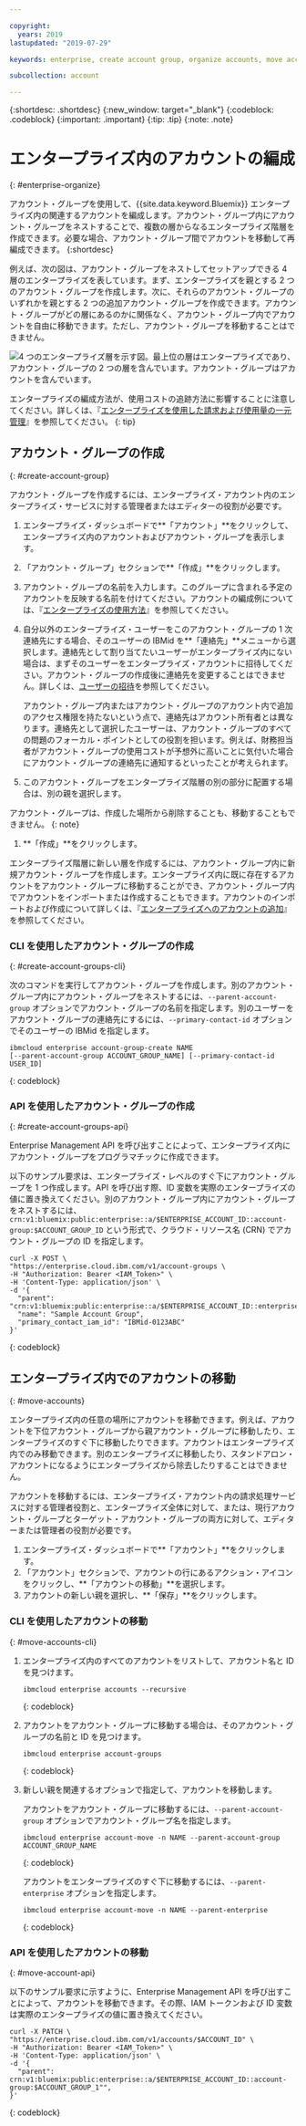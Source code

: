 ```yaml
---

copyright:
  years: 2019
lastupdated: "2019-07-29"

keywords: enterprise, create account group, organize accounts, move accounts

subcollection: account

---
```


{:shortdesc: .shortdesc}
{:new_window: target="_blank"}
{:codeblock: .codeblock}
{:important: .important}
{:tip: .tip}
{:note: .note}

# エンタープライズ内のアカウントの編成
{: #enterprise-organize}

アカウント・グループを使用して、{{site.data.keyword.Bluemix}} エンタープライズ内の関連するアカウントを編成します。アカウント・グループ内にアカウント・グループをネストすることで、複数の層からなるエンタープライズ階層を作成できます。必要な場合、アカウント・グループ間でアカウントを移動して再編成できます。
{:shortdesc}

例えば、次の図は、アカウント・グループをネストしてセットアップできる 4 層のエンタープライズを表しています。まず、エンタープライズを親とする 2 つのアカウント・グループを作成します。次に、それらのアカウント・グループのいずれかを親とする 2 つの追加アカウント・グループを作成できます。アカウント・グループがどの層にあるのかに関係なく、アカウント・グループ内でアカウントを自由に移動できます。ただし、アカウント・グループを移動することはできません。

![4 つのエンタープライズ層を示す図。最上位の層はエンタープライズであり、アカウント・グループの 2 つの層を含んでいます。アカウント・グループはアカウントを含んでいます。](images/enterprise-hierarchy.svg "アカウント・グループの追加によって作成されたエンタープライズ層。")

エンタープライズの編成方法が、使用コストの追跡方法に影響することに注意してください。詳しくは、『[エンタープライズを使用した請求および使用量の一元管理](/docs/billing-usage?topic=billing-usage-enterprise)』を参照してください。
{: tip}

## アカウント・グループの作成
{: #create-account-group}

アカウント・グループを作成するには、エンタープライズ・アカウント内のエンタープライズ・サービスに対する管理者またはエディターの役割が必要です。

1. エンタープライズ・ダッシュボードで**「アカウント」**をクリックして、エンタープライズ内のアカウントおよびアカウント・グループを表示します。
1. 「アカウント・グループ」セクションで**「作成」**をクリックします。
1. アカウント・グループの名前を入力します。このグループに含まれる予定のアカウントを反映する名前を付けてください。アカウントの編成例については、『[エンタープライズの使用方法](/docs/account?topic=account-enterprise#enterprise-use-cases)』を参照してください。
1. 自分以外のエンタープライズ・ユーザーをこのアカウント・グループの 1 次連絡先にする場合、そのユーザーの IBMid を**「連絡先」**メニューから選択します。連絡先として割り当てたいユーザーがエンタープライズ内にない場合は、まずそのユーザーをエンタープライズ・アカウントに招待してください。アカウント・グループの作成後に連絡先を変更することはできません。詳しくは、[ユーザーの招待](/docs/iam?topic=iam-iamuserinv)を参照してください。

   アカウント・グループ内またはアカウント・グループのアカウント内で追加のアクセス権限を持たないという点で、連絡先はアカウント所有者とは異なります。連絡先として選択したユーザーは、アカウント・グループのすべての問題のフォーカル・ポイントとしての役割を担います。例えば、財務担当者がアカウント・グループの使用コストが予想外に高いことに気付いた場合にアカウント・グループの連絡先に通知するといったことが考えられます。


1. このアカウント・グループをエンタープライズ階層の別の部分に配置する場合は、別の親を選択します。

  アカウント・グループは、作成した場所から削除することも、移動することもできません。
  {: note}
1. **「作成」**をクリックします。

エンタープライズ階層に新しい層を作成するには、アカウント・グループ内に新規アカウント・グループを作成します。エンタープライズ内に既に存在するアカウントをアカウント・グループに移動することができ、アカウント・グループ内でアカウントをインポートまたは作成することもできます。アカウントのインポートおよび作成について詳しくは、『[エンタープライズへのアカウントの追加](/docs/account?topic=account-enterprise-add)』を参照してください。

### CLI を使用したアカウント・グループの作成
{: #create-account-groups-cli}

次のコマンドを実行してアカウント・グループを作成します。別のアカウント・グループ内にアカウント・グループをネストするには、`--parent-account-group` オプションでアカウント・グループの名前を指定します。別のユーザーをアカウント・グループの連絡先にするには、`--primary-contact-id` オプションでそのユーザーの IBMid を指定します。

```
ibmcloud enterprise account-group-create NAME
[--parent-account-group ACCOUNT_GROUP_NAME] [--primary-contact-id USER_ID]
```
{: codeblock}

### API を使用したアカウント・グループの作成
{: #create-account-groups-api}

Enterprise Management API を呼び出すことによって、エンタープライズ内にアカウント・グループをプログラマチックに作成できます。

以下のサンプル要求は、エンタープライズ・レベルのすぐ下にアカウント・グループを 1 つ作成します。API を呼び出す際、ID 変数を実際のエンタープライズの値に置き換えてください。別のアカウント・グループ内にアカウント・グループをネストするには、`crn:v1:bluemix:public:enterprise::a/$ENTERPRISE_ACCOUNT_ID::account-group:$ACCOUNT_GROUP_ID` という形式で、クラウド・リソース名 (CRN) でアカウント・グループの ID を指定します。

```
curl -X POST \
"https://enterprise.cloud.ibm.com/v1/account-groups \
-H "Authorization: Bearer <IAM_Token>" \
-H 'Content-Type: application/json' \
-d '{
  "parent": "crn:v1:bluemix:public:enterprise::a/$ENTERPRISE_ACCOUNT_ID::enterprise:$ENTERPRISE_ID",
  "name": "Sample Account Group",
  "primary_contact_iam_id": "IBMid-0123ABC"
}'
```
{: codeblock}

<!-- For detailed information about the API, see [Enterprise Management API](https://{DomainName}/apidocs/enterprise-apis/enterprise#create-an-account-group){: external}.-->

## エンタープライズ内でのアカウントの移動
{: #move-accounts}

エンタープライズ内の任意の場所にアカウントを移動できます。例えば、アカウントを下位アカウント・グループから親アカウント・グループに移動したり、エンタープライズのすぐ下に移動したりできます。アカウントはエンタープライズ内でのみ移動できます。別のエンタープライズに移動したり、スタンドアロン・アカウントになるようにエンタープライズから除去したりすることはできません。

アカウントを移動するには、エンタープライズ・アカウント内の請求処理サービスに対する管理者役割と、エンタープライズ全体に対して、または、現行アカウント・グループとターゲット・アカウント・グループの両方に対して、エディターまたは管理者の役割が必要です。

1. エンタープライズ・ダッシュボードで**「アカウント」**をクリックします。
1. 「アカウント」セクションで、アカウントの行にあるアクション・アイコンをクリックし、**「アカウントの移動」**を選択します。
1. アカウントの新しい親を選択し、**「保存」**をクリックします。

### CLI を使用したアカウントの移動
{: #move-accounts-cli}

1. エンタープライズ内のすべてのアカウントをリストして、アカウント名と ID を見つけます。

   ```
   ibmcloud enterprise accounts --recursive
   ```
   {: codeblock}
1. アカウントをアカウント・グループに移動する場合は、そのアカウント・グループの名前と ID を見つけます。

   ```
   ibmcloud enterprise account-groups
   ```
   {: codeblock}
1. 新しい親を関連するオプションで指定して、アカウントを移動します。

   アカウントをアカウント・グループに移動するには、`--parent-account-group` オプションでアカウント・グループ名を指定します。

   ```
   ibmcloud enterprise account-move -n NAME --parent-account-group ACCOUNT_GROUP_NAME
   ```
   {: codeblock}

   アカウントをエンタープライズのすぐ下に移動するには、`--parent-enterprise` オプションを指定します。

   ```
   ibmcloud enterprise account-move -n NAME --parent-enterprise
   ```
   {: codeblock}

### API を使用したアカウントの移動
{: #move-account-api}

以下のサンプル要求に示すように、Enterprise Management API を呼び出すことによって、アカウントを移動できます。その際、IAM トークンおよび ID 変数は実際のエンタープライズの値に置き換えてください。

```
curl -X PATCH \
"https://enterprise.cloud.ibm.com/v1/accounts/$ACCOUNT_ID" \
-H "Authorization: Bearer <IAM_Token>" \
-H 'Content-Type: application/json' \
-d '{
  "parent": crn:v1:bluemix:public:enterprise::a/$ENTERPRISE_ACCOUNT_ID::account-group:$ACCOUNT_GROUP_1"",
}'
```
{: codeblock}

<!-- For detailed information about the API, see [Enterprise Management API](https://{DomainName}/apidocs/enterprise-apis/enterprise#move-an-account-with-the-enterprise){: external}. -->
